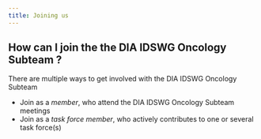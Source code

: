 ```yaml
---
title: Joining us
---
```



## How can I join the the DIA IDSWG Oncology Subteam ?

There are multiple ways to get involved with the DIA IDSWG Oncology Subteam

- Join as a *member*, who attend the DIA IDSWG Oncology Subteam meetings
- Join as a *task force member*, who actively contributes to one or several task force(s)
